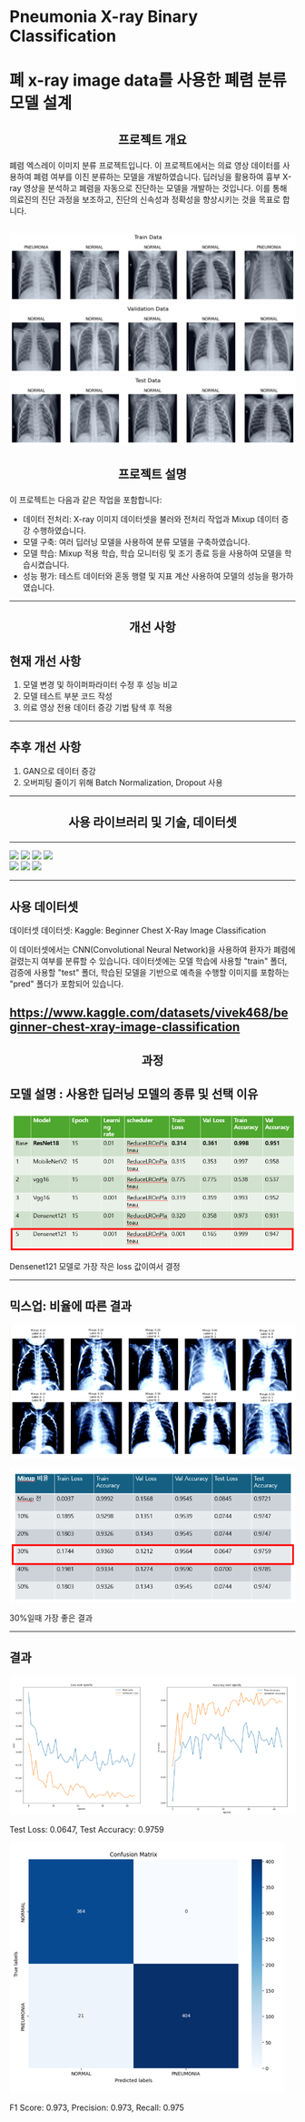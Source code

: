 # Pneumonia X-ray Binary Classification
# 폐 x-ray image data를 사용한 폐렴 분류 모델 설계


## <p align="center">프로젝트 개요</p>

폐렴 엑스레이 이미지 분류 프로젝트입니다. 이 프로젝트에서는 의료 영상 데이터를 사용하여 폐렴 여부를 이진 분류하는 모델을 개발하였습니다. 딥러닝을 활용하여 흉부 X-ray 영상을 분석하고 폐렴을 자동으로 진단하는 모델을 개발하는 것입니다. 이를 통해 의료진의 진단 과정을 보조하고, 진단의 신속성과 정확성을 향상시키는 것을 목표로 합니다.

![폐렴 시각화](image1.png)
![폐렴 시각화](image2.png)
![폐렴 시각화](image3.png)
---


## <p align="center">프로젝트 설명</p>
이 프로젝트는 다음과 같은 작업을 포함합니다:
- 데이터 전처리: X-ray 이미지 데이터셋을 불러와 전처리 작업과 Mixup 데이터 증강 수행하였습니다.
- 모델 구축: 여러 딥러닝 모델을 사용하여 분류 모델을 구축하였습니다.
- 모델 학습: Mixup 적용 학습, 학습 모니터링 및 조기 종료 등을 사용하여 모델을 학습시켰습니다.
- 성능 평가: 테스트 데이터와 혼동 행렬 및 지표 계산 사용하여 모델의 성능을 평가하였습니다.


---
## <p align="center">개선 사항</p>

## 현재 개선 사항
1. 모델 변경 및 하이퍼파라미터 수정 후 성능 비교
2. 모델 테스트 부분 코드 작성
3. 의료 영상 전용 데이터 증강 기법 탐색 후 적용

---

## 추후 개선 사항
1. GAN으로 데이터 증강
2. 오버피팅 줄이기 위해 Batch Normalization, Dropout 사용

---


## <p align="center">사용 라이브러리 및 기술, 데이터셋</p>
---
<img src="https://img.shields.io/badge/python-3776AB?style=for-the-badge&logo=python&logoColor=white"> <img src="https://img.shields.io/badge/pytorch-EE4C2C?style=for-the-badge&logo=pytorch&logoColor=white"> <img src="https://img.shields.io/badge/numpy-013243?style=for-the-badge&logo=numpy&logoColor=white">  <img src="https://img.shields.io/badge/pandas-150458?style=for-the-badge&logo=pandas&logoColor=white">  
<img src="https://img.shields.io/badge/matplotlib-FF0000?style=for-the-badge&logo=matplotlib&logoColor=white">
<img src="https://img.shields.io/badge/seaborn-3776AB?style=for-the-badge&logo=seaborn&logoColor=white">
<img src="https://img.shields.io/badge/scikit--learn-F7931E?style=for-the-badge&logo=scikit-learn&logoColor=white">

---


## 사용 데이터셋
데이터셋
데이터셋: Kaggle: Beginner Chest X-Ray Image Classification

이 데이터셋에서는 CNN(Convolutional Neural Network)을 사용하여 환자가 폐렴에 걸렸는지 여부를 분류할 수 있습니다. 데이터셋에는 모델 학습에 사용할 "train" 폴더, 검증에 사용할 "test" 폴더, 학습된 모델을 기반으로 예측을 수행할 이미지를 포함하는 "pred" 폴더가 포함되어 있습니다.

https://www.kaggle.com/datasets/vivek468/beginner-chest-xray-image-classification
---


## <p align="center">과정</p>

## 모델 설명 : 사용한 딥러닝 모델의 종류 및 선택 이유
![ablationstudy](chart1.png)

Densenet121 모델로 가장 작은 loss 값이여서 결정

---
## 믹스업: 비율에 따른 결과
![mixup](image4.png)

![ablationstudy](chart2.png)

30%일때 가장 좋은 결과

---

## 결과
![result](chart3.png)

Test Loss: 0.0647, Test Accuracy: 0.9759

![result](chart4.png)

F1 Score: 0.973, Precision: 0.973, Recall: 0.975
